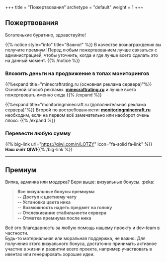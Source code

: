 +++
title = "Пожертвования"
archetype = "default"
weight = 1
+++

## Пожертвования
<gray>Богатенькие буратино, здравствуйте!</gray>

{{% notice style="info" title="Важно!" %}}
В качестве вознаграждения вы получите премиум!
<fifty-empty-line></fifty-empty-line>
Перед любым пожертвованием лучше связаться с администрацией, чтобы уточнить, когда и где лучше всего сделать это на данный момент.
{{% /notice %}}

### Вложить деньги на продвижение в топах мониторингов
{{%expand title="minecraftrating.ru (основная реклама сервера)"%}}
Основной способ рекламы: [**minecraftrating.ru**](https://minecraftrating.ru/promote/123694/) и лучше всего пожертвовать именно сюда
{{% /expand %}}

{{%expand title="monitoringminecraft.ru (дополнительная реклама сервера)"%}}
Второй по востребованности: [**monitoringminecraft.ru**](https://monitoringminecraft.ru/promo-server-823545) необходим, если на первом всё замечательно или наоборот очень плохо.
{{% /expand %}}

### Перевести любую сумму
{{% big-link url="https://qiwi.com/n/LOTZY" icon="fa-solid fa-link" %}}**Наш счёт QIWI**{{% /big-link %}}

---

## Премиум
<gray>Випка, админка или модерка? Бери выше: визуальные бонусы. :peka:</gray>

> **Все визуальные бонусы премиума**\
**-- Доступ к цветному чату**\
**-- Установка цвета ника**\
**-- Возможность надеть предмет на голову**\
**-- Отслеживание стабильности сервера**\
**-- Отметка премиума после ника**

Всё это благодарность за любую помощь нашему проекту и dev-team в частности.\
Будь-то материальная или моральная поддержка, не важно.
<fifty-empty-line></fifty-empty-line>
Для получения этого визуального бонуса, достаточно принимать активное участие в жизни и развитии всего проекта, например участвовать в ивентах или генерировать хорошие идеи.


